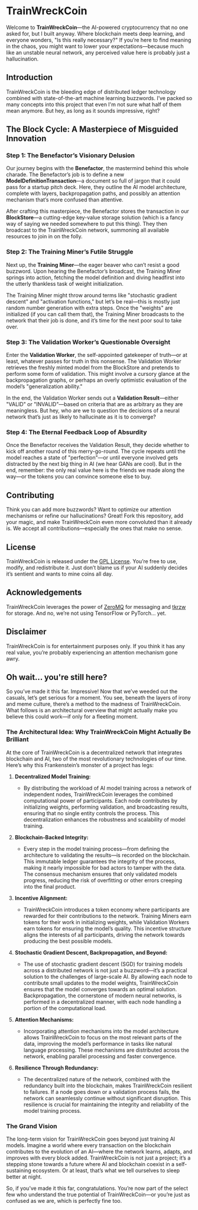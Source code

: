 # TrainWreckCoin

Welcome to **TrainWreckCoin**—the AI-powered cryptocurrency that no one asked for, but I built anyway. Where blockchain meets deep learning, and everyone wonders, "Is this really necessary?" If you’re here to find meaning in the chaos, you might want to lower your expectations—because much like an unstable neural network, any perceived value here is probably just a hallucination.

## Introduction

TrainWreckCoin is the bleeding edge of distributed ledger technology combined with state-of-the-art machine learning buzzwords. I’ve packed so many concepts into this project that even I'm not sure what half of them mean anymore. But hey, as long as it sounds impressive, right?

## The Block Cycle: A Masterpiece of Misguided Innovation

### Step 1: The Benefactor’s Visionary Delusion
Our journey begins with the **Benefactor**, the mastermind behind this whole charade. The Benefactor’s job is to define a new **ModelDefinitionTransaction**—a document so full of jargon that it could pass for a startup pitch deck. Here, they outline the AI model architecture, complete with layers, backpropagation paths, and possibly an attention mechanism that’s more confused than attentive.

After crafting this masterpiece, the Benefactor stores the transaction in our **BlockStore**—a cutting-edge key-value storage solution (which is a fancy way of saying we needed somewhere to put this thing). They then broadcast to the TrainWreckCoin network, summoning all available resources to join in on the folly.

### Step 2: The Training Miner’s Futile Struggle
Next up, the **Training Miner**—the eager beaver who can’t resist a good buzzword. Upon hearing the Benefactor’s broadcast, the Training Miner springs into action, fetching the model definition and diving headfirst into the utterly thankless task of weight initialization.

The Training Miner might throw around terms like "stochastic gradient descent" and "activation functions," but let’s be real—this is mostly just random number generation with extra steps. Once the "weights" are initialized (if you can call them that), the Training Miner broadcasts to the network that their job is done, and it’s time for the next poor soul to take over.

### Step 3: The Validation Worker’s Questionable Oversight
Enter the **Validation Worker**, the self-appointed gatekeeper of truth—or at least, whatever passes for truth in this nonsense. The Validation Worker retrieves the freshly minted model from the BlockStore and pretends to perform some form of validation. This might involve a cursory glance at the backpropagation graphs, or perhaps an overly optimistic evaluation of the model’s "generalization ability."

In the end, the Validation Worker sends out a **Validation Result**—either "VALID" or "INVALID"—based on criteria that are as arbitrary as they are meaningless. But hey, who are we to question the decisions of a neural network that’s just as likely to hallucinate as it is to converge?

### Step 4: The Eternal Feedback Loop of Absurdity
Once the Benefactor receives the Validation Result, they decide whether to kick off another round of this merry-go-round. The cycle repeats until the model reaches a state of "perfection"—or until everyone involved gets distracted by the next big thing in AI (we hear GANs are cool). But in the end, remember: the only real value here is the friends we made along the way—or the tokens you can convince someone else to buy.

## Contributing
Think you can add more buzzwords? Want to optimize our attention mechanisms or refine our hallucinations? Great! Fork this repository, add your magic, and make TrainWreckCoin even more convoluted than it already is. We accept all contributions—especially the ones that make no sense.

## License
TrainWreckCoin is released under the [GPL License](LICENSE). You’re free to use, modify, and redistribute it. Just don’t blame us if your AI suddenly decides it’s sentient and wants to mine coins all day.

## Acknowledgements

TrainWreckCoin leverages the power of [ZeroMQ](https://zeromq.org/) for messaging and [tkrzw](https://github.com/estraier/tkrzw) for storage. And no, we’re not using TensorFlow or PyTorch… yet.

## Disclaimer
TrainWreckCoin is for entertainment purposes only. If you think it has any real value, you’re probably experiencing an attention mechanism gone awry.




## Oh wait... you're still here?

So you’ve made it this far. Impressive! Now that we’ve weeded out the casuals, let’s get serious for a moment. You see, beneath the layers of irony and meme culture, there’s a method to the madness of TrainWreckCoin. What follows is an architectural overview that might actually make you believe this could work—if only for a fleeting moment.

### The Architectural Idea: Why TrainWreckCoin Might Actually Be Brilliant

At the core of TrainWreckCoin is a decentralized network that integrates blockchain and AI, two of the most revolutionary technologies of our time. Here’s why this Frankenstein’s monster of a project has legs:

1. **Decentralized Model Training:**
   - By distributing the workload of AI model training across a network of independent nodes, TrainWreckCoin leverages the combined computational power of participants. Each node contributes by initializing weights, performing validation, and broadcasting results, ensuring that no single entity controls the process. This decentralization enhances the robustness and scalability of model training.

2. **Blockchain-Backed Integrity:**
   - Every step in the model training process—from defining the architecture to validating the results—is recorded on the blockchain. This immutable ledger guarantees the integrity of the process, making it nearly impossible for bad actors to tamper with the data. The consensus mechanism ensures that only validated models progress, reducing the risk of overfitting or other errors creeping into the final product.

3. **Incentive Alignment:**
   - TrainWreckCoin introduces a token economy where participants are rewarded for their contributions to the network. Training Miners earn tokens for their work in initializing weights, while Validation Workers earn tokens for ensuring the model’s quality. This incentive structure aligns the interests of all participants, driving the network towards producing the best possible models.

4. **Stochastic Gradient Descent, Backpropagation, and Beyond:**
   - The use of stochastic gradient descent (SGD) for training models across a distributed network is not just a buzzword—it’s a practical solution to the challenges of large-scale AI. By allowing each node to contribute small updates to the model weights, TrainWreckCoin ensures that the model converges towards an optimal solution. Backpropagation, the cornerstone of modern neural networks, is performed in a decentralized manner, with each node handling a portion of the computational load.

5. **Attention Mechanisms:**
   - Incorporating attention mechanisms into the model architecture allows TrainWreckCoin to focus on the most relevant parts of the data, improving the model’s performance in tasks like natural language processing. These mechanisms are distributed across the network, enabling parallel processing and faster convergence.

6. **Resilience Through Redundancy:**
   - The decentralized nature of the network, combined with the redundancy built into the blockchain, makes TrainWreckCoin resilient to failures. If a node goes down or a validation process fails, the network can seamlessly continue without significant disruption. This resilience is crucial for maintaining the integrity and reliability of the model training process.

### The Grand Vision

The long-term vision for TrainWreckCoin goes beyond just training AI models. Imagine a world where every transaction on the blockchain contributes to the evolution of an AI—where the network learns, adapts, and improves with every block added. TrainWreckCoin is not just a project; it’s a stepping stone towards a future where AI and blockchain coexist in a self-sustaining ecosystem. Or at least, that’s what we tell ourselves to sleep better at night.

So, if you’ve made it this far, congratulations. You’re now part of the select few who understand the true potential of TrainWreckCoin—or you’re just as confused as we are, which is perfectly fine too.


